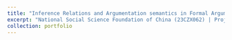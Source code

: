 ```yaml
---
title: "Inference Relations and Argumentation semantics in Formal Argumentation"
excerpt: "National Social Science Foundation of China (23CZX062) | Project Leader | In progress <!-- <br/><img src='/images/500x300.png'> -->"
collection: portfolio
---
```


<!-- This is an item in your portfolio. It can be have images or nice text. If you name the file .md, it will be parsed as markdown. If you name the file .html, it will be parsed as HTML.  -->
